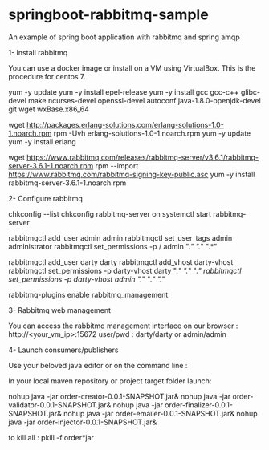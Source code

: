 # springboot-rabbitmq-sample
An example of spring boot application with rabbitmq and spring amqp

1- Install rabbitmq

You can use a docker image or install on a VM using VirtualBox.
This is the procedure for centos 7.

yum -y update
yum -y install epel-release
yum -y install gcc gcc-c++ glibc-devel make ncurses-devel openssl-devel autoconf java-1.8.0-openjdk-devel git wget wxBase.x86_64

wget http://packages.erlang-solutions.com/erlang-solutions-1.0-1.noarch.rpm
rpm -Uvh erlang-solutions-1.0-1.noarch.rpm
yum -y update
yum -y install erlang

wget https://www.rabbitmq.com/releases/rabbitmq-server/v3.6.1/rabbitmq-server-3.6.1-1.noarch.rpm
rpm --import https://www.rabbitmq.com/rabbitmq-signing-key-public.asc
yum -y install rabbitmq-server-3.6.1-1.noarch.rpm

2- Configure rabbitmq

chkconfig --list
chkconfig rabbitmq-server on
systemctl start rabbitmq-server

rabbitmqctl add_user admin admin
rabbitmqctl set_user_tags admin administrator
rabbitmqctl set_permissions -p / admin ".*" ".*" ".*"

rabbitmqctl add_user darty darty
rabbitmqctl add_vhost darty-vhost
rabbitmqctl set_permissions -p darty-vhost darty ".*" ".*" ".*"
rabbitmqctl set_permissions -p darty-vhost admin ".*" ".*" ".*"

rabbitmq-plugins enable rabbitmq_management

3- Rabbitmq web management

You can access the rabbitmq management interface on our browser : http://<your_vm_ip>:15672
user/pwd : darty/darty or admin/admin

4- Launch consumers/publishers

Use your beloved java editor or on the command line :

In your local maven repository or project target folder launch:

nohup java -jar order-creator-0.0.1-SNAPSHOT.jar&
nohup java -jar order-validator-0.0.1-SNAPSHOT.jar&
nohup java -jar order-finalizer-0.0.1-SNAPSHOT.jar&
nohup java -jar order-emailer-0.0.1-SNAPSHOT.jar&
nohup java -jar order-injector-0.0.1-SNAPSHOT.jar&

to kill all : pkill -f order*jar

